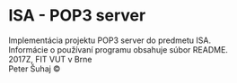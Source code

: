 # ISA - POP3 server

Implementácia projektu POP3 server do predmetu ISA.<br>
Informácie o používaní programu obsahuje súbor README.<br>
2017Z, FIT VUT v Brne<br>
Peter Šuhaj ©<br>
